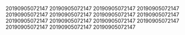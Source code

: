 20190905072147
20190905072147
20190905072147
20190905072147
20190905072147
20190905072147
20190905072147
20190905072147
20190905072147
20190905072147
20190905072147
20190905072147
20190905072147
20190905072147
20190905072147
